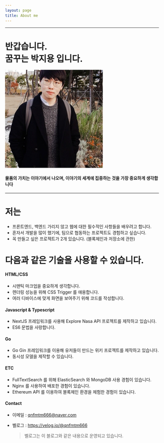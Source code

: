 ```yaml
---
layout: page
title: About me
---
```


---

<h1> 반갑습니다.  <br/> 꿈꾸는 박지용 입니다.</h1>

<img class="post-image-center" src="/assets/img/profile.png" alt="테마선택"/>

#### 물품의 가치는 이야기에서 나오며, 이야기의 세계에 집중하는 것을 가장 중요하게 생각합니다

---

# 저는

- 프론트엔드, 백엔드 가리지 않고 웹에 대한 필수적인 사항들을 배우려고 합니다.
- 혼자서 개발을 많이 했기에, 팀으로 협동하는 프로젝트도 경험하고 싶습니다.
- 꼭 만들고 싶은 프로젝트가 2개 있습니다. (블록체인과 저장소에 관한)

# 다음과 같은 기술을 사용할 수 있습니다.

#### HTML/CSS

- 시맨틱 마크업을 중요하게 생각합니다.
- 렌더링 성능을 위해 CSS Trigger 를 애용합니다.
- 여러 디바이스에 맞게 화면을 보여주기 위해 코드를 작성합니다.

#### Javascript & Typescript

- NextJS 프레임워크를 사용해 Explore Nasa API 프로젝트를 제작하고 있습니다.
- ES6 문법을 사랑합니다.

#### Go

- Go Gin 프레임워크를 이용해 유저들이 만드는 위키 프로젝트를 제작하고 있습니다.
- 동시성 모델을 제작할 수 있습니다.

#### ETC

- FullTextSearch 를 위해 ElasticSearch 와 MongoDB 사용 경험이 있습니다.
- Nginx 를 사용하여 배포한 경험이 있습니다.
- Ethereum API 를 이용하여 블록체인 환경을 체험한 경험이 있습니다.

#### Contact

- 이메일 : qnfmtm666@naver.com
- 벨로그 : https://velog.io/@qnfmtm666

  > 벨로그는 이 블로그와 같은 내용으로 운영되고 있습니다.
